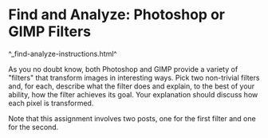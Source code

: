 Find and Analyze: Photoshop or GIMP Filters
===========================================

^_find-analyze-instructions.html^

As you no doubt know, both Photoshop and GIMP provide a variety of
"filters" that transform images in interesting ways.  Pick two
non-trivial filters and, for each, describe what the filter does
and explain, to the best of your ability, how the filter achieves
its goal.  Your explanation should discuss how each pixel is
transformed.

Note that this assignment involves two posts, one for the first filter
and one for the second.
